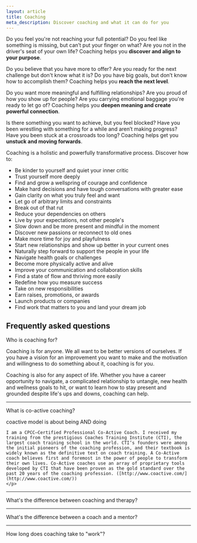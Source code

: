 ```yaml
---
layout: article
title: Coaching
meta_description: Discover coaching and what it can do for you
---
```



Do you feel you're not reaching your full potential? Do you feel like something is missing, but can’t put your finger on what? Are you not in the driver's seat of your own life? Coaching helps you **discover and align to your purpose**.

Do you believe that you have more to offer? Are you ready for the next challenge but don't know what it is? Do you have big goals, but don’t know how to accomplish them? Coaching helps you **reach the next level**.

Do you want more meaningful and fulfilling relationships? Are you proud of how you show up for people? Are you carrying emotional baggage you're ready to let go of? Coaching helps you **deepen meaning and create powerful connection**.

Is there something you want to achieve, but you feel blocked? Have you been wrestling with something for a while and aren’t making progress? Have you been stuck at a crossroads too long? Coaching helps get you **unstuck and moving forwards**.

Coaching is a holistic and powerfully transformative process. Discover how to:

- Be kinder to yourself and quiet your inner critic
- Trust yourself more deeply
- Find and grow a wellspring of courage and confidence
- Make hard decisions and have tough conversations with greater ease
- Gain clarity on what you truly feel and want
- Let go of arbitrary limits and constraints
- Break out of that rut
- Reduce your dependencies on others
- Live by your expectations, not other people's
- Slow down and be more present and mindful in the moment
- Discover new passions or reconnect to old ones
- Make more time for joy and playfulness
- Start new relationships and show up better in your current ones
- Naturally step forward to support the people in your life
- Navigate health goals or challenges
- Become more physically active and alive
- Improve your communication and collaboration skills
- Find a state of flow and thriving more easily
- Redefine how you measure success
- Take on new responsibilities
- Earn raises, promotions, or awards
- Launch products or companies
- Find work that matters to you and land your dream job

<h2 class="font-sans uppercase text-sm tracking-widest text-blue-400 mt-32 mb-12">Frequently asked questions</h2>

<div class="faq">
  <p class="faq__question">
    Who is coaching for?
  </p>
  <div class="faq__answer">
    <p>Coaching is for anyone. We all want to be better versions of ourselves. If you have a vision for an improvement you want to make and the motivation and willingness to do something about it, coaching is for you.</p>
    <p>Coaching is also for any aspect of life. Whether you have a career opportunity to navigate, a complicated relationship to untangle, new health and wellness goals to hit, or want to learn how to stay present and grounded despite life's ups and downs, coaching can help.</p>
  </div>
</div>

<hr>

<div class="faq">
  <p class="faq__question">
    What is co-active coaching?
  </p>
  <div class="faq__answer">
    <p>
coactive model is about being AND doing

    I am a CPCC—Certified Professional Co-Active Coach. I received my training from the prestigious Coaches Training Institute (CTI), the largest coach training school in the world. CTI’s founders were among the initial pioneers of the coaching profession, and their textbook is widely known as the definitive text on coach training. A Co-Active coach believes first and foremost in the power of people to transform their own lives. Co-Active coaches use an array of proprietary tools developed by CTI that have been proven as the gold standard over the past 20 years of the coaching profession. ([http://www.coactive.com/](http://www.coactive.com/))
    </p>
  </div>
</div>

<hr>

<div class="faq">
  <p class="faq__question">
    What's the difference between coaching and therapy?
  </p>
  <div class="faq__answer">
    <p>
    </p>
  </div>
</div>

<hr>

<div class="faq">
  <p class="faq__question">
    What's the difference between a coach and a mentor?
  </p>
  <div class="faq__answer">
    <p>
    </p>
  </div>
</div>

<hr>

<div class="faq">
  <p class="faq__question">
    How long does coaching take to "work"?
  </p>
  <div class="faq__answer">
    <p>
    </p>
  </div>
</div>

